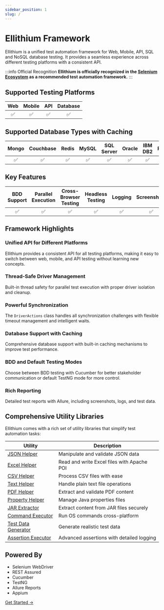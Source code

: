 ```yaml
---
sidebar_position: 1
slug: /
---
```


# Ellithium Framework

Ellithium is a unified test automation framework for Web, Mobile, API, SQL and NoSQL database testing. It provides a seamless experience across different testing platforms with a consistent API.

:::info Official Recognition
**Ellithium is officially recognized in the [Selenium Ecosystem](https://www.selenium.dev/ecosystem/#frameworks) as a recommended test automation framework.**
:::

## Supported Testing Platforms

|Web |Mobile| API|Database|
| :---: |:---: |:---: |:---: |
| ✅  |✅  |✅   |✅  |

## Supported Database Types with Caching

|Mongo | Couchbase |Redis | MySQL| SQL Server | Oracle | IBM DB2| PostgreSQL|SQLite |
| :---: |:---: |:---: |:---: |:---: |:---: |:---: |:---: |:---: |
| ✅  |✅  |✅   |✅  |✅  |✅  |✅   |✅  |✅  |

## Key Features

|BDD Support|Parallel Execution|Cross-Browser Testing|Headless Testing|Logging|Screenshots|User Stories|Reporting|CLI Interface|Synchronization|CI/CD|Test Data|
|:--------:|:--------:|:--------:|:------:|:------:|:------:|:------:|:-----:|:------:|:-----:|:-----:|:-----:|
|✅        |✅         |✅         |✅        |✅      |✅       |✅       |✅      |✅       |✅       |✅       |✅       |

## Framework Highlights

### Unified API for Different Platforms

Ellithium provides a consistent API for all testing platforms, making it easy to switch between web, mobile, and API testing without learning new concepts.

### Thread-Safe Driver Management

Built-in thread safety for parallel test execution with proper driver isolation and cleanup.

### Powerful Synchronization

The `DriverActions` class handles all synchronization challenges with flexible timeout management and intelligent waits.

### Database Support with Caching

Comprehensive database support with built-in caching mechanisms to improve test performance.

### BDD and Default Testing Modes

Choose between BDD testing with Cucumber for better stakeholder communication or default TestNG mode for more control.

### Rich Reporting

Detailed test reports with Allure, including screenshots, logs, and test data.

## Comprehensive Utility Libraries

Ellithium comes with a rich set of utility libraries that simplify test automation tasks:

| Utility | Description |
|---------|-------------|
| [JSON Helper](/utilities/json-helper) | Manipulate and validate JSON data |
| [Excel Helper](/utilities/excel-helper) | Read and write Excel files with Apache POI |
| [CSV Helper](/utilities/csv-helper) | Process CSV files with ease |
| [Text Helper](/utilities/text-helper) | Handle plain text file operations |
| [PDF Helper](/utilities/pdf-helper) | Extract and validate PDF content |
| [Property Helper](/utilities/property-helper) | Manage Java properties files |
| [JAR Extractor](/utilities/jar-extractor) | Extract content from JAR files securely |
| [Command Executor](/utilities/command-executor) | Run OS commands cross-platform |
| [Test Data Generator](/utilities/test-data-generator) | Generate realistic test data |
| [Assertion Executor](/utilities/assertion-executor) | Advanced assertions with detailed logging |

## Powered By

- Selenium WebDriver
- REST Assured
- Cucumber
- TestNG
- Allure Reports
- Appium

[Get Started →](getting-started)
